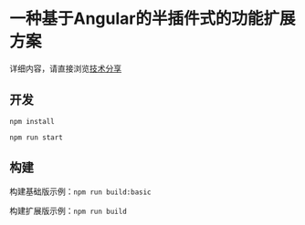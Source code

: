 # 一种基于Angular的半插件式的功能扩展方案

详细内容，请直接浏览[技术分享]()

## 开发

`npm install`

`npm run start`

## 构建

构建基础版示例：`npm run build:basic`

构建扩展版示例：`npm run build`
